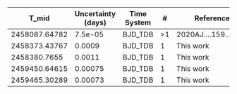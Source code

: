 |T_mid|Uncertainty (days)           |Time System|#                                            |Reference                           |
|-----|-----------------------------|-----------|---------------------------------------------|------------------------------------|
|2458087.64782|7.5e-05                      |BJD_TDB    |>1                                           |2020AJ....159..173H                 |
|2458373.43767|0.0009                       |BJD_TDB    |1                                            |This work                           |
|2458380.7655|0.0011                       |BJD_TDB    |1                                            |This work                           |
|2459450.64615|0.00075                      |BJD_TDB    |1                                            |This work                           |
|2459465.30289|0.00073                      |BJD_TDB    |1                                            |This work                           |
